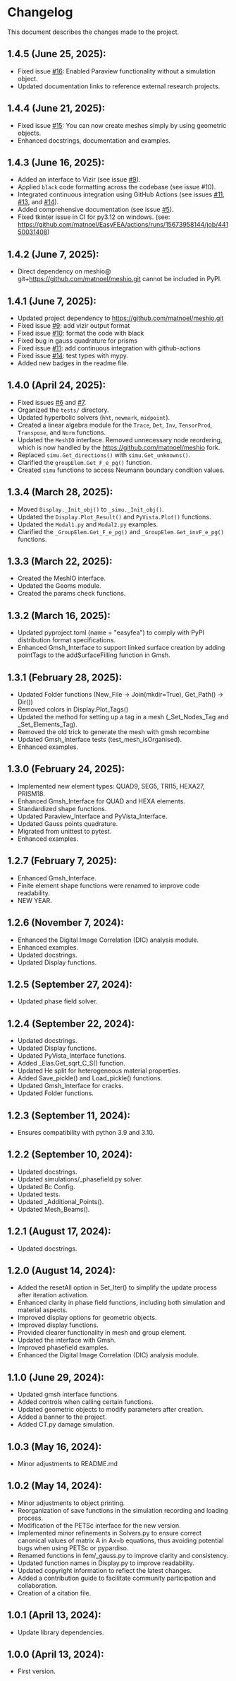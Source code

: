 # Changelog

This document describes the changes made to the project.

## 1.4.5 (June 25, 2025):

- Fixed issue [#16](https://github.com/matnoel/EasyFEA/issues/16): Enabled Paraview functionality without a simulation object.
- Updated documentation links to reference external research projects.

## 1.4.4 (June 21, 2025):

- Fixed issue [#15](https://github.com/matnoel/EasyFEA/issues/15): You can now create meshes simply by using geometric objects. 
- Enhanced docstrings, documentation and examples.

## 1.4.3 (June 16, 2025):

- Added an interface to Vizir (see issue [#9](https://github.com/matnoel/EasyFEA/issues/9)).
- Applied `black` code formatting across the codebase (see issue #10).
- Integrated continuous integration using GitHub Actions (see issues [#11](https://github.com/matnoel/EasyFEA/issues/11), [#13](https://github.com/matnoel/EasyFEA/issues/13), and [#14](https://github.com/matnoel/EasyFEA/issues/14)).
- Added comprehensive documentation (see issue [#5](https://github.com/matnoel/EasyFEA/issues/5)).
- Fixed tkinter issue in CI for py3.12 on windows. (see: https://github.com/matnoel/EasyFEA/actions/runs/15673958144/job/44150031408)

## 1.4.2 (June 7, 2025):

- Direct dependency on meshio@ git+https://github.com/matnoel/meshio.git cannot be included in PyPI.

## 1.4.1 (June 7, 2025):

- Updated project dependency to https://github.com/matnoel/meshio.git
- Fixed issue [#9](https://github.com/matnoel/EasyFEA/issues/9): add vizir output format
- Fixed issue [#10](https://github.com/matnoel/EasyFEA/issues/10): format the code with black
- Fixed bug in gauss quadrature for prisms
- Fixed issue [#11](https://github.com/matnoel/EasyFEA/issues/11): add continuous integration with github-actions
- Fixed issue [#14](https://github.com/matnoel/EasyFEA/issues/14): test types with mypy.
- Added new badges in the readme file.

## 1.4.0 (April 24, 2025):

- Fixed issues [#6](https://github.com/matnoel/EasyFEA/issues/6) and [#7](https://github.com/matnoel/EasyFEA/issues/7).
- Organized the `tests/` directory.
- Updated hyperbolic solvers (`hht`, `newmark`, `midpoint`).
- Created a linear algebra module for the `Trace`, `Det`, `Inv`, `TensorProd`, `Transpose`, and `Norm` functions.
- Updated the `MeshIO` interface. Removed unnecessary node reordering, which is now handled by the https://github.com/matnoel/meshio fork.
- Replaced `simu.Get_directions()` with `simu.Get_unknowns()`.
- Clarified the `groupElem.Get_F_e_pg()` function.
- Created `simu` functions to access Neumann boundary condition values.

## 1.3.4 (March 28, 2025):

- Moved `Display._Init_obj()` to `_simu._Init_obj()`.
- Updated the `Display.Plot_Result()` and `PyVista.Plot()` functions.
- Updated the `Modal1.py` and `Modal2.py` examples.
- Clarified the `_GroupElem.Get_F_e_pg()` and `_GroupElem.Get_invF_e_pg()` functions.

## 1.3.3 (March 22, 2025):

- Created the MeshIO interface.
- Updated the Geoms module.
- Created the params check functions.

## 1.3.2 (March 16, 2025):

- Updated pyproject.toml (name = "easyfea") to comply with PyPI distribution format specifications.
- Enhanced Gmsh_Interface to support linked surface creation by adding pointTags to the addSurfaceFilling function in Gmsh.

## 1.3.1 (February 28, 2025):

- Updated Folder functions (New_File -> Join(mkdir=True), Get_Path() -> Dir())
- Removed colors in Display.Plot_Tags()
- Updated the method for setting up a tag in a mesh (_Set_Nodes_Tag and _Set_Elements_Tag).
- Removed the old trick to generate the mesh with gmsh recombine
- Updated Gmsh_Interface tests (test_mesh_isOrganised).
- Enhanced examples.

## 1.3.0 (February 24, 2025):

- Implemented new element types: QUAD9, SEG5, TRI15, HEXA27, PRISM18.
- Enhanced Gmsh_Interface for QUAD and HEXA elements.
- Standardized shape functions.
- Updated Paraview_Interface and PyVista_Interface.
- Updated Gauss points quadrature.
- Migrated from unittest to pytest.
- Enhanced examples.

## 1.2.7 (February 7, 2025):

- Enhanced Gmsh_Interface.
- Finite element shape functions were renamed to improve code readability.
- NEW YEAR.

## 1.2.6 (November 7, 2024):

- Enhanced the Digital Image Correlation (DIC) analysis module.
- Enhanced examples.
- Updated docstrings.
- Updated Display functions.

## 1.2.5 (September 27, 2024):

- Updated phase field solver.

## 1.2.4 (September 22, 2024):

- Updated docstrings.
- Updated Display functions.
- Updated PyVista_Interface functions.
- Added _Elas.Get_sqrt_C_S() function.
- Updated He split for heterogeneous material properties.
- Added Save_pickle() and Load_pickle() functions.
- Updated Gmsh_Interface for cracks.
- Updated Folder functions.

## 1.2.3 (September 11, 2024):

- Ensures compatibility with python 3.9 and 3.10.

## 1.2.2 (September 10, 2024):

- Updated docstrings.
- Updated simulations/_phasefield.py solver.
- Updated Bc Config.
- Updated tests.
- Updated _Additional_Points().
- Updated Mesh_Beams().

## 1.2.1 (August 17, 2024):

- Updated docstrings.

## 1.2.0 (August 14, 2024):

- Added the resetAll option in Set_Iter() to simplify the update process after iteration activation.
- Enhanced clarity in phase field functions, including both simulation and material aspects.
- Improved display options for geometric objects.
- Improved display functions.
- Provided clearer functionality in mesh and group element.
- Updated the interface with Gmsh.
- Improved phasefield examples.
- Enhanced the Digital Image Correlation (DIC) analysis module.

## 1.1.0 (June 29, 2024):

- Updated gmsh interface functions.
- Added controls when calling certain functions.
- Updated geometric objects to modify parameters after creation.
- Added a banner to the project.
- Added CT.py damage simulation.

## 1.0.3 (May 16, 2024):

- Minor adjustments to README.md

## 1.0.2 (May 14, 2024):

- Minor adjustments to object printing.
- Reorganization of save functions in the simulation recording and loading process.
- Modification of the PETSc interface for the new version.
- Implemented minor refinements in Solvers.py to ensure correct canonical values of matrix A in Ax=b equations, thus avoiding potential bugs when using PETSc or pypardiso.
- Renamed functions in fem/_gauss.py to improve clarity and consistency.
- Updated function names in Display.py to improve readability.
- Updated copyright information to reflect the latest changes.
- Added a contribution guide to facilitate community participation and collaboration.
- Creation of a citation file.

## 1.0.1 (April 13, 2024):

- Update library dependencies.

## 1.0.0 (April 13, 2024):

- First version.